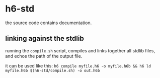 # h6-std
the source code contains documentation.

## linking against the stdlib
running the `compile.sh` script, compiles and links together all stdlib files, and echos the path of the output file.

it can be used like this:
`h6 compile myfile.h6 -o myfile.h6b && h6 ld myfile.h6b $(h6-std/compile.sh) -o out.h6b`
